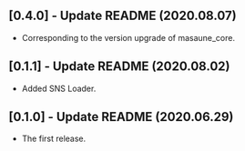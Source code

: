 ## [0.4.0] - Update README (2020.08.07)

* Corresponding to the version upgrade of masaune_core.

## [0.1.1] - Update README (2020.08.02)

* Added SNS Loader.

## [0.1.0] - Update README (2020.06.29)

* The first release.
